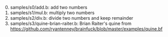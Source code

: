 0.  samples/s0/add.b:  add two numbers
1.  samples/s1/mul.b:  multiply two numbers
2.  samples/s2/div.b:  divide two numbers and keep remainder
3.  samples/s3/quine-brian-raiter.b:  Brian Raiter's quine from https://github.com/ryantenney/brainfuck/blob/master/examples/quine.bf

